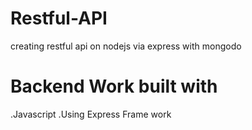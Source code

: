 # Restful-API
creating restful api on nodejs via express with mongodo

# Backend Work built with
.Javascript
.Using Express Frame work
